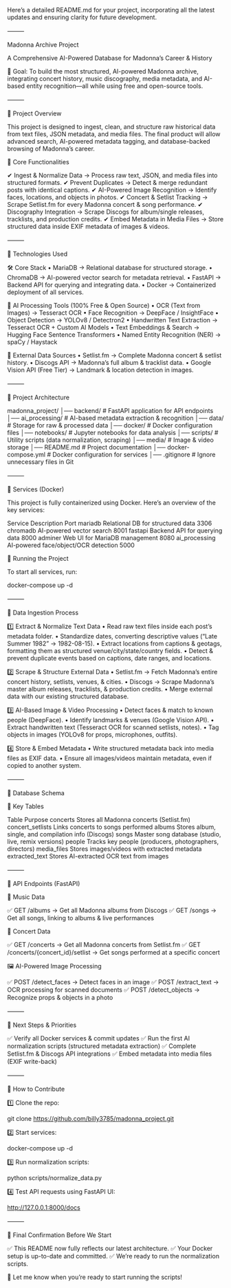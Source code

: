 Here’s a detailed README.md for your project, incorporating all the latest updates and ensuring clarity for future development.

⸻

Madonna Archive Project

A Comprehensive AI-Powered Database for Madonna’s Career & History

🚀 Goal: To build the most structured, AI-powered Madonna archive, integrating concert history, music discography, media metadata, and AI-based entity recognition—all while using free and open-source tools.

⸻

📌 Project Overview

This project is designed to ingest, clean, and structure raw historical data from text files, JSON metadata, and media files. The final product will allow advanced search, AI-powered metadata tagging, and database-backed browsing of Madonna’s career.

🔹 Core Functionalities

✔ Ingest & Normalize Data → Process raw text, JSON, and media files into structured formats.
✔ Prevent Duplicates → Detect & merge redundant posts with identical captions.
✔ AI-Powered Image Recognition → Identify faces, locations, and objects in photos.
✔ Concert & Setlist Tracking → Scrape Setlist.fm for every Madonna concert & song performance.
✔ Discography Integration → Scrape Discogs for album/single releases, tracklists, and production credits.
✔ Embed Metadata in Media Files → Store structured data inside EXIF metadata of images & videos.

⸻

📌 Technologies Used

🛠 Core Stack
	•	MariaDB → Relational database for structured storage.
	•	ChromaDB → AI-powered vector search for metadata retrieval.
	•	FastAPI → Backend API for querying and integrating data.
	•	Docker → Containerized deployment of all services.

🤖 AI Processing Tools (100% Free & Open Source)
	•	OCR (Text from Images) → Tesseract OCR
	•	Face Recognition → DeepFace / InsightFace
	•	Object Detection → YOLOv8 / Detectron2
	•	Handwritten Text Extraction → Tesseract OCR + Custom AI Models
	•	Text Embeddings & Search → Hugging Face Sentence Transformers
	•	Named Entity Recognition (NER) → spaCy / Haystack

🔗 External Data Sources
	•	Setlist.fm → Complete Madonna concert & setlist history.
	•	Discogs API → Madonna’s full album & tracklist data.
	•	Google Vision API (Free Tier) → Landmark & location detection in images.

⸻

📌 Project Architecture

madonna_project/
│── backend/                 # FastAPI application for API endpoints
│── ai_processing/           # AI-based metadata extraction & recognition
│── data/                    # Storage for raw & processed data
│── docker/                  # Docker configuration files
│── notebooks/               # Jupyter notebooks for data analysis
│── scripts/                 # Utility scripts (data normalization, scraping)
│── media/                   # Image & video storage
│── README.md                # Project documentation
│── docker-compose.yml       # Docker configuration for services
│── .gitignore               # Ignore unnecessary files in Git



⸻

📌 Services (Docker)

This project is fully containerized using Docker. Here’s an overview of the key services:

Service	Description	Port
mariadb	Relational DB for structured data	3306
chromadb	AI-powered vector search	8001
fastapi	Backend API for querying data	8000
adminer	Web UI for MariaDB management	8080
ai_processing	AI-powered face/object/OCR detection	5000

🔹 Running the Project

To start all services, run:

docker-compose up -d



⸻

📌 Data Ingestion Process

1️⃣ Extract & Normalize Text Data
	•	Read raw text files inside each post’s metadata folder.
	•	Standardize dates, converting descriptive values (“Late Summer 1982” → 1982-08-15).
	•	Extract locations from captions & geotags, formatting them as structured venue/city/state/country fields.
	•	Detect & prevent duplicate events based on captions, date ranges, and locations.

2️⃣ Scrape & Structure External Data
	•	Setlist.fm → Fetch Madonna’s entire concert history, setlists, venues, & cities.
	•	Discogs → Scrape Madonna’s master album releases, tracklists, & production credits.
	•	Merge external data with our existing structured database.

3️⃣ AI-Based Image & Video Processing
	•	Detect faces & match to known people (DeepFace).
	•	Identify landmarks & venues (Google Vision API).
	•	Extract handwritten text (Tesseract OCR for scanned setlists, notes).
	•	Tag objects in images (YOLOv8 for props, microphones, outfits).

4️⃣ Store & Embed Metadata
	•	Write structured metadata back into media files as EXIF data.
	•	Ensure all images/videos maintain metadata, even if copied to another system.

⸻

📌 Database Schema

🔹 Key Tables

Table	Purpose
concerts	Stores all Madonna concerts (Setlist.fm)
concert_setlists	Links concerts to songs performed
albums	Stores album, single, and compilation info (Discogs)
songs	Master song database (studio, live, remix versions)
people	Tracks key people (producers, photographers, directors)
media_files	Stores images/videos with extracted metadata
extracted_text	Stores AI-extracted OCR text from images



⸻

📌 API Endpoints (FastAPI)

🎵 Music Data

✅ GET /albums → Get all Madonna albums from Discogs
✅ GET /songs → Get all songs, linking to albums & live performances

🎤 Concert Data

✅ GET /concerts → Get all Madonna concerts from Setlist.fm
✅ GET /concerts/{concert_id}/setlist → Get songs performed at a specific concert

🖼 AI-Powered Image Processing

✅ POST /detect_faces → Detect faces in an image
✅ POST /extract_text → OCR processing for scanned documents
✅ POST /detect_objects → Recognize props & objects in a photo

⸻

📌 Next Steps & Priorities

✅ Verify all Docker services & commit updates
✅ Run the first AI normalization scripts (structured metadata extraction)
✅ Complete Setlist.fm & Discogs API integrations
✅ Embed metadata into media files (EXIF write-back)

⸻

📌 How to Contribute

1️⃣ Clone the repo:

git clone https://github.com/billy3785/madonna_project.git

2️⃣ Start services:

docker-compose up -d

3️⃣ Run normalization scripts:

python scripts/normalize_data.py

4️⃣ Test API requests using FastAPI UI:

http://127.0.0.1:8000/docs



⸻

📌 Final Confirmation Before We Start

✅ This README now fully reflects our latest architecture.
✅ Your Docker setup is up-to-date and committed.
✅ We’re ready to run the normalization scripts.

🚀 Let me know when you’re ready to start running the scripts!